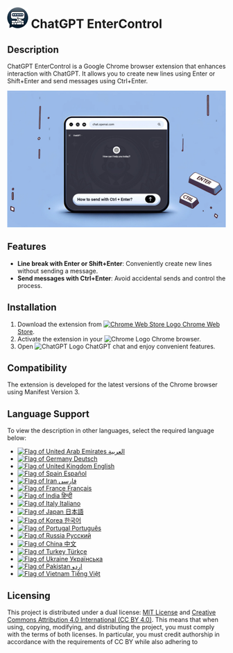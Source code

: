 # ![ChatGPT EnterControl Icon](./icons/icon48.png) ChatGPT EnterControl

## Description

ChatGPT EnterControl is a Google Chrome browser extension that enhances interaction with ChatGPT. It allows you to create new lines using Enter or Shift+Enter and send messages using Ctrl+Enter.

![ChatGPT EnterControl Promo Image](./assets/promo-images/promo-image_EN.jpg)

## Features

- **Line break with Enter or Shift+Enter**: Conveniently create new lines without sending a message.
- **Send messages with Ctrl+Enter**: Avoid accidental sends and control the process.

## Installation
1. Download the extension from [<img src="https://fonts.gstatic.com/s/i/productlogos/chrome_store/v7/192px.svg" width="12" alt="Chrome Web Store Logo"> Chrome Web Store](https://chromewebstore.google.com/detail/ChatGPT-EnterControl).
2. Activate the extension in your <img src="https://fonts.gstatic.com/s/i/productlogos/chrome/v7/192px.svg" width="12" alt="Chrome Logo"> Chrome browser.
3. Open <img src="https://upload.wikimedia.org/wikipedia/commons/0/04/ChatGPT_logo.svg" width="12" alt="ChatGPT Logo"> ChatGPT chat and enjoy convenient features.

## Compatibility

The extension is developed for the latest versions of the Chrome browser using Manifest Version 3.

## Language Support

To view the description in other languages, select the required language below:

- [<img src="https://flagcdn.com/ae.svg" width="18" alt="Flag of United Arab Emirates"> العربية](./assets/docs/README_AR.md)
- [<img src="https://flagcdn.com/de.svg" width="18" alt="Flag of Germany"> Deutsch](./assets/docs/README_DE.md)
- [<img src="https://flagcdn.com/gb.svg" width="18" alt="Flag of United Kingdom"> English](./README.md)
- [<img src="https://flagcdn.com/es.svg" width="18" alt="Flag of Spain"> Español](./assets/docs/README_ES.md)
- [<img src="https://flagcdn.com/ir.svg" width="18" alt="Flag of Iran"> فارسی](./assets/docs/README_FA.md)
- [<img src="https://flagcdn.com/fr.svg" width="18" alt="Flag of France"> Français](./assets/docs/README_FR.md)
- [<img src="https://flagcdn.com/in.svg" width="18" alt="Flag of India"> हिन्दी](./assets/docs/README_HI.md)
- [<img src="https://flagcdn.com/it.svg" width="18" alt="Flag of Italy"> Italiano](./assets/docs/README_IT.md)
- [<img src="https://flagcdn.com/jp.svg" width="18" alt="Flag of Japan"> 日本語](./assets/docs/README_JA.md)
- [<img src="https://flagcdn.com/kr.svg" width="18" alt="Flag of Korea"> 한국어](./assets/docs/README_KO.md)
- [<img src="https://flagcdn.com/pt.svg" width="18" alt="Flag of Portugal"> Português](./assets/docs/README_PT.md)
- [<img src="https://flagcdn.com/ru.svg" width="18" alt="Flag of Russia"> Русский](./assets/docs/README_RU.md)
- [<img src="https://flagcdn.com/cn.svg" width="18" alt="Flag of China"> 中文](./assets/docs/README_ZH.md)
- [<img src="https://flagcdn.com/tr.svg" width="18" alt="Flag of Turkey"> Türkçe](./assets/docs/README_TR.md)
- [<img src="https://flagcdn.com/ua.svg" width="18" alt="Flag of Ukraine"> Українська](./assets/docs/README_UK.md)
- [<img src="https://flagcdn.com/pk.svg" width="18" alt="Flag of Pakistan"> اردو](./assets/docs/README_UR.md)
- [<img src="https://flagcdn.com/vi.svg" width="18" alt="Flag of Vietnam"> Tiếng Việt](./assets/docs/README_VI.md)

## Licensing

This project is distributed under a dual license: [MIT License](./LICENSE_MIT) and [Creative Commons Attribution 4.0 International (CC BY 4.0)](./LICENSE_CC_BY_4.0). This means that when using, copying, modifying, and distributing the project, you must comply with the terms of both licenses. In particular, you must credit authorship in accordance with the requirements of CC BY while also adhering to
